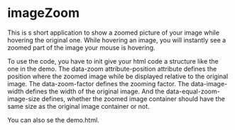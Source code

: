 # imageZoom

This is s short application to show a zoomed picture of your image while hovering the original one. While hovering an image, you will instantly see a zoomed part of the image your mouse is hovering.

To use the code, you have to init give your html code a structure like the one in the demo.
The data-zoom attribute-position attribute defines the position where the zoomed image while be displayed relative to the original image.
The data-zoom-factor defines the zooming factor.
The data-image-width defines the width of the original image.
And the data-equal-zoom-image-size defines, whether the zoomed image container should have the same size as the original image container or not.

You can also se the demo.html.
